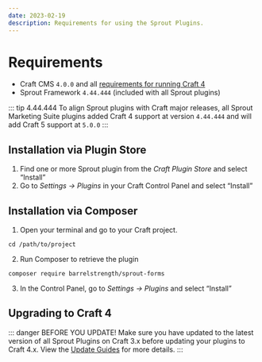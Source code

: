 ```yaml
---
date: 2023-02-19
description: Requirements for using the Sprout Plugins.
---
```


# Requirements

- Craft CMS `4.0.0` and all [requirements for running Craft 4](https://craftcms.com/docs/4.x/requirements.html)
- Sprout Framework `4.44.444` (included with all Sprout plugins)

::: tip 4.44.444
To align Sprout plugins with Craft major releases, all Sprout Marketing Suite plugins added Craft 4 support at version `4.44.444` and will add Craft 5 support at `5.0.0`
:::

## Installation via Plugin Store

1. Find one or more Sprout plugin from the _Craft Plugin Store_ and select “Install”
3. Go to _Settings → Plugins_ in your Craft Control Panel and select “Install”

## Installation via Composer

1. Open your terminal and go to your Craft project.

```
cd /path/to/project
```

2. Run Composer to retrieve the plugin

```
composer require barrelstrength/sprout-forms
```

3. In the Control Panel, go to _Settings → Plugins_ and select “Install”

## Upgrading to Craft 4

::: danger BEFORE YOU UPDATE!
Make sure you have updated to the latest version of all Sprout Plugins on Craft 3.x before updating your plugins to Craft 4.x. View the [Update Guides](./updates.md) for more details.
:::
